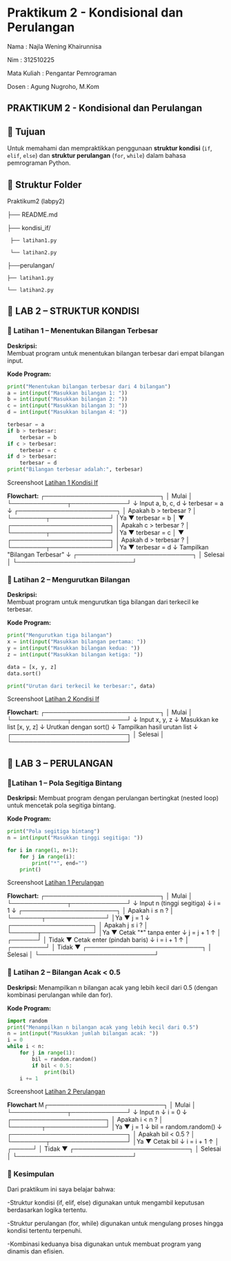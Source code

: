 # Praktikum 2 - Kondisional dan Perulangan
Nama        : Najla Wening Khairunnisa 

Nim         : 312510225

Mata Kuliah : Pengantar Pemrograman  

Dosen       : Agung Nugroho, M.Kom

## PRAKTIKUM 2 - Kondisional dan Perulangan

## 🎯 Tujuan
Untuk memahami dan mempraktikkan penggunaan **struktur kondisi** (`if`, `elif`, `else`) dan **struktur perulangan** (`for`, `while`) dalam bahasa pemrograman Python.  

## 📂 Struktur Folder

Praktikum2 (labpy2)


├── README.md

├── kondisi_if/

     ├── latihan1.py

     └── latihan2.py

├──perulangan/ 

    ├── latihan1.py
  
    └── latihan2.py

## 🧩 LAB 2 – STRUKTUR KONDISI

### 🔹 Latihan 1 – Menentukan Bilangan Terbesar
**Deskripsi:**  
Membuat program untuk menentukan bilangan terbesar dari empat bilangan input.

**Kode Program:**
```python
print("Menentukan bilangan terbesar dari 4 bilangan")
a = int(input("Masukkan bilangan 1: "))
b = int(input("Masukkan bilangan 2: "))
c = int(input("Masukkan bilangan 3: "))
d = int(input("Masukkan bilangan 4: "))

terbesar = a
if b > terbesar:
    terbesar = b
if c > terbesar:
    terbesar = c
if d > terbesar:
    terbesar = d
print("Bilangan terbesar adalah:", terbesar)

```
Screenshoot
[Latihan 1 Kondisi If](img/latihan1_kondisi_if)

**Flowchart:**
┌───────────────────────────┐
│          Mulai            │
└─────────────┬─────────────┘
              ↓
      Input a, b, c, d
              ↓
     terbesar = a
              ↓
     ┌───────────────────────┐
     │ Apakah b > terbesar ? │
     └────────┬──────────────┘
              │Ya
              ▼
       terbesar = b
              │
              ▼
     ┌───────────────────────┐
     │ Apakah c > terbesar ? │
     └────────┬──────────────┘
              │Ya
              ▼
       terbesar = c
              │
              ▼
     ┌───────────────────────┐
     │ Apakah d > terbesar ? │
     └────────┬──────────────┘
              │Ya
              ▼
       terbesar = d
              ↓
 Tampilkan "Bilangan Terbesar"
              ↓
┌───────────────────────────┐
│          Selesai          │
└───────────────────────────┘

### 🔹 Latihan 2 – Mengurutkan Bilangan
**Deskripsi:**  
Membuat program untuk mengurutkan tiga bilangan dari terkecil ke terbesar.

**Kode Program:**
```python
print("Mengurutkan tiga bilangan")
x = int(input("Masukkan bilangan pertama: "))
y = int(input("Masukkan bilangan kedua: "))
z = int(input("Masukkan bilangan ketiga: "))

data = [x, y, z]
data.sort()

print("Urutan dari terkecil ke terbesar:", data)
```
Screenshoot
[Latihan 2 Kondisi If](img/latihan2_kondisi_if)

**Flowchart:**
┌───────────────────────────┐
│          Mulai            │
└─────────────┬─────────────┘
              ↓
        Input x, y, z
              ↓
 Masukkan ke list [x, y, z]
              ↓
   Urutkan dengan sort()
              ↓
Tampilkan hasil urutan list
              ↓
┌───────────────────────────┐
│          Selesai          │
└───────────────────────────┘

## 🧩 LAB 3 – PERULANGAN
### 🔹Latihan 1 – Pola Segitiga Bintang
**Deskripsi:**
Membuat program dengan perulangan bertingkat (nested loop) untuk mencetak pola segitiga bintang.

**Kode Program:**
```python
print("Pola segitiga bintang")
n = int(input("Masukkan tinggi segitiga: "))

for i in range(1, n+1):
    for j in range(i):
        print("*", end="")
    print()
```
Screenshoot
[Latihan 1 Perulangan](img/latihan1_perulangan)

**Flowchart:**
┌───────────────────────────┐
│          Mulai            │
└─────────────┬─────────────┘
              ↓
    Input n (tinggi segitiga)
              ↓
          i = 1
              ↓
     ┌──────────────────────┐
     │ Apakah i ≤ n ?       │
     └───────┬──────────────┘
             │Ya
             ▼
           j = 1
             ↓
       ┌───────────────────┐
       │ Apakah j ≤ i ?    │
       └──────┬────────────┘
              │Ya
              ▼
         Cetak "*" tanpa enter
              ↓
            j = j + 1
              ↑
              │
       ┌──────┘
       │ Tidak
       ▼
     Cetak enter (pindah baris)
              ↓
           i = i + 1
              ↑
              │
     ┌────────┘
     │ Tidak
     ▼
┌───────────────────────────┐
│          Selesai          │
└───────────────────────────┘


### 🔹 Latihan 2 – Bilangan Acak < 0.5
**Deskripsi:**
Menampilkan n bilangan acak yang lebih kecil dari 0.5
(dengan kombinasi perulangan while dan for).

**Kode Program:**
```python
import random
print("Menampilkan n bilangan acak yang lebih kecil dari 0.5")
n = int(input("Masukkan jumlah bilangan acak: "))
i = 0
while i < n:
    for j in range(1):
        bil = random.random()
        if bil < 0.5:
            print(bil)
    i += 1
```
Screenshoot
[Latihan 2 Perulangan](img/latihan2_perulangan)

**Flowchart**
M┌───────────────────────────┐
│          Mulai            │
└─────────────┬─────────────┘
              ↓
          Input n
              ↓
           i = 0
              ↓
     ┌──────────────────────┐
     │ Apakah i < n ?       │
     └───────┬──────────────┘
             │Ya
             ▼
           j = 1
             ↓
      bil = random.random()
             ↓
  ┌───────────────────────────┐
  │ Apakah bil < 0.5 ?        │
  └────────┬──────────────────┘
           │Ya
           ▼
        Cetak bil
           ↓
         i = i + 1
           ↑
           │
     ┌─────┘
     │ Tidak
     ▼
┌───────────────────────────┐
│          Selesai          │
└───────────────────────────┘

### 📘 Kesimpulan
Dari praktikum ini saya belajar bahwa:

-Struktur kondisi (if, elif, else) digunakan untuk mengambil keputusan berdasarkan logika tertentu.

-Struktur perulangan (for, while) digunakan untuk mengulang proses hingga kondisi tertentu terpenuhi.

-Kombinasi keduanya bisa digunakan untuk membuat program yang dinamis dan efisien.
